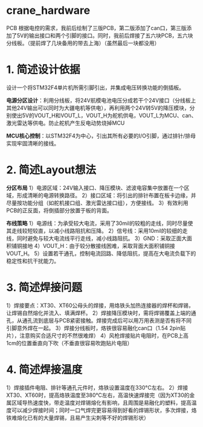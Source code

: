 # crane_hardware
PCB
根据电控的需求，我前后绘制了三版PCB，第二版添加了can口，第三版添加了5V的输出接口和两个引脚的接口。同时，我前后焊接了五六块PCB，五六块分线板。（提前焊了几块备用的带去上海）（虽然最后一块都没用）

# 1. 简述设计依据
设计一个将STM32F4单片机所需引脚引出，并集成电压转换功能的倒插板。

**电源分区设计**：利用分线板，将24V航模电池电压分成若干个24V接口（分线板上其他24V输出可以同时为大疆电机等供电），再利用两个24V转5V的降压模块，分别使出5V的VOUT_H和VOUT_L，VOUT_H为舵机供电，VOUT_L为MCU、can、激光雷达等供电。防止舵机产生反电动势烧掉MCU

**MCU核心控制**：以STM32F4为中心，引出其所有必要的I/O引脚，通过排针/排母实现牢固清晰的接线。

# 2. 简述Layout想法
**分区布局**
1）电源区域：24V输入接口、降压模块、滤波电容集中放置在一个区域，形成清晰的电源转换路径。
2）接口区域：将引出的排针布置在板卡边缘，并尽量按功能分组（如舵机接口组、激光雷达接口组），方便接线。
3）有效利用PCB的正反面，将倒插部分放置于板的背面。

**布线策略**
1）电源线：为承受较大电流，采用了30mil的较粗的走线，同时尽量使其走线较短较直，以减小线路阻抗和压降。
2）信号线：采用10mil的较细的走线，同时避免与较大电流线平行走线，减小线路阻抗。
3）GND：采取正面大面积铺铜接地
4）VOUT_H：由于较分散接线困难，采取背面大面积铺铜接VOUT_H。
5）设置若干通孔，控制电流回路、降低阻抗，提高在大电流负载下的稳定性和抗干扰能力。

# 3. 简述焊接问题
1）焊接要点：XT30、XT60公母头的焊接，用烙铁头加热连接器的焊杯和焊锡，让焊锡自然熔化并流入、填满焊杯。
2）焊接降压模块时，需将焊锡覆盖上端的通孔，从通孔流到底层与PCB紧密接触。焊接完成后可以用万用表测是否有将不同引脚意外焊在一起。
3）焊接分线板时，烙铁很容易融化can口（1.54 2pin贴片），注意购买合适尺寸的不然很难焊）
4）风枪焊接贴片电阻时，在PCB上高1cm的位置垂直向下吹（不垂直很容易吹跑贴片电阻）

# 4. 简述焊接温度
1）焊接插件电阻、排针等通孔元件时，烙铁设置温度在330°C左右。
2）焊接XT30、XT60时，提高烙铁温度至380°C左右，高温快速焊接完（因为XT30的金属区域导热速度快，带走温度对焊锡熔化有影响，且周围是易融化的塑料，提高温度可以减少焊接时间；同时一口气焊完更容易得到好看的焊锡形状，多次焊接，烙铁难熔化已有的大量焊锡，且易产生尖刺等不好的焊锡形状）
